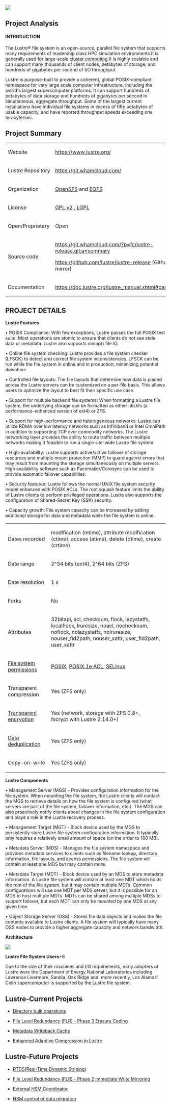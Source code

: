 ﻿                         
                  
  ![](https://lh4.googleusercontent.com/_nTl76hzkp3qjo453k2pb-hQ1pxys2kSXkSSLKpt3pNRMYJ--AOOXySO6emr1O8YzChYxbHdjR4hgjZk7O0WM5a8-kdJ1DJYG4tCk_CPZfHhTibcjGONCRrt557X8riUt6NpVPPwZgnQ3S0TcA0Myt4)
 ## Project Analysis

  

#### INTRODUCTION

The Lustre® file system is an open-source, parallel file system that supports many requirements of leadership class HPC simulation environments.It is  generally used for large-scale [cluster computing](https://en.wikipedia.org/wiki/Cluster_computing).It is highly scalable and can support many thousands of client nodes, petabytes of storage, and hundreds of gigabytes per second of I/O throughput.

Lustre is purpose-built to provide a coherent, global POSIX-compliant namespace for very large scale computer infrastructure, including the world's largest supercomputer platforms. It can support hundreds of petabytes of data storage and hundreds of gigabytes per second in simultaneous, aggregate throughput. Some of the largest current installations have individual file systems in excess of fifty petabytes of usable capacity, and have reported throughput speeds exceeding one terabyte/sec.

  

## Project Summary

  
<table class="c39"><tbody><tr class="c20"><td class="c35" colspan="1" rowspan="1"><p class="c3"><span class="c2">Website</span></p></td><td class="c35" colspan="1" rowspan="1"><p class="c3"><span class="c18 c13"><a class="c14" href="https://www.google.com/url?q=https://www.lustre.org/&amp;sa=D&amp;source=editors&amp;ust=1676836119680120&amp;usg=AOvVaw0ecpHxAF1LBueuQstiTfwx">https://www.lustre.org/</a></span></p></td></tr><tr class="c20"><td class="c35" colspan="1" rowspan="1"><p class="c3"><span class="c18 c22">Lustre</span><span class="c2">&nbsp;Repository </span></p></td><td class="c35" colspan="1" rowspan="1"><p class="c3"><span class="c13 c18"><a class="c14" href="https://www.google.com/url?q=https://git.whamcloud.com/&amp;sa=D&amp;source=editors&amp;ust=1676836119680874&amp;usg=AOvVaw0AexNdC1aOfLcxP-7yXXdQ">https://git.whamcloud.com/</a></span><span class="c2">&nbsp;</span></p></td></tr><tr class="c20"><td class="c35" colspan="1" rowspan="1"><p class="c3"><span class="c2">Organization</span></p></td><td class="c35" colspan="1" rowspan="1"><p class="c3"><span class="c18 c13"><a class="c14" href="https://www.google.com/url?q=http://www.opensfs.org/&amp;sa=D&amp;source=editors&amp;ust=1676836119681553&amp;usg=AOvVaw3z6cR1HRGiP3_wTLsN23_4">OpenSFS</a></span><span class="c18 c22">&nbsp;and </span><span class="c18 c13"><a class="c14" href="https://www.google.com/url?q=http://www.eofs.org/&amp;sa=D&amp;source=editors&amp;ust=1676836119681792&amp;usg=AOvVaw3x4h_oWUDNUlCoxusps6lt">EOFS</a></span></p></td></tr><tr class="c20"><td class="c35" colspan="1" rowspan="1"><p class="c3"><span class="c2">License</span></p></td><td class="c35" colspan="1" rowspan="1"><p class="c3"><span class="c18 c13"><a class="c14" href="https://www.google.com/url?q=https://en.wikipedia.org/wiki/GNU_General_Public_License&amp;sa=D&amp;source=editors&amp;ust=1676836119682566&amp;usg=AOvVaw3LrW66JCz5RI2j7uT1mISY">GPL v2</a></span><span class="c18 c22">&nbsp;, </span><span class="c18 c13"><a class="c14" href="https://www.google.com/url?q=https://en.wikipedia.org/wiki/GNU_Lesser_General_Public_License&amp;sa=D&amp;source=editors&amp;ust=1676836119683102&amp;usg=AOvVaw3WpM5DJutHy5yG53YE1BG5">LGPL</a></span></p></td></tr><tr class="c20"><td class="c35" colspan="1" rowspan="1"><p class="c3"><span class="c2">Open/Proprietary</span></p></td><td class="c35" colspan="1" rowspan="1"><p class="c3"><span class="c2">Open</span></p></td></tr><tr class="c20"><td class="c35" colspan="1" rowspan="1"><p class="c3"><span class="c2">Source code</span></p></td><td class="c35" colspan="1" rowspan="1"><p class="c3"><span class="c18 c13"><a class="c14" href="https://www.google.com/url?q=https://git.whamcloud.com/?p%3Dfs/lustre-release.git;a%3Dsummary&amp;sa=D&amp;source=editors&amp;ust=1676836119684762&amp;usg=AOvVaw08VR3AwzTNC8V5g-8cDRuo">https://git.whamcloud.com/?p=fs/lustre-release.git;a=summary</a></span></p><p class="c3 c34"><span class="c2"></span></p><p class="c3"><span class="c18 c13"><a class="c14" href="https://www.google.com/url?q=https://github.com/lustre/lustre-release&amp;sa=D&amp;source=editors&amp;ust=1676836119685576&amp;usg=AOvVaw3Jttm8seeY6O3QV9gvrt2F">https://github.com/lustre/lustre-release</a></span><span class="c18 c22">&nbsp;(Github mirror)</span></p></td></tr><tr class="c20"><td class="c35" colspan="1" rowspan="1"><p class="c3"><span class="c2">Documentation</span></p></td><td class="c35" colspan="1" rowspan="1"><p class="c3"><span class="c18 c13"><a class="c14" href="https://www.google.com/url?q=https://doc.lustre.org/lustre_manual.xhtml%23part.intro&amp;sa=D&amp;source=editors&amp;ust=1676836119686732&amp;usg=AOvVaw39f3-WbM0aco3CGzP9y47t">https://doc.lustre.org/lustre_manual.xhtml#part.intro</a></span></p></td></tr></tbody></table>

  

   ## PROJECT DETAILS

**Lustre Features**

• POSIX Compliance: With few exceptions, Lustre passes the full POSIX test suite. Most operations are atomic to ensure that clients do not see stale data or metadata. Lustre also supports mmap() file IO.

• Online file system checking: Lustre provides a file system checker (LFSCK) to detect and correct file system inconsistencies. LFSCK can be run while the file system in online and in production, minimizing potential downtime.

• Controlled file layouts: The file layouts that determine how data is placed across the Lustre servers can be customized on a per-file basis. This allows users to optimize the layout to best fit their specific use case.

• Support for multiple backend file systems: When formatting a Lustre file system, the underlying storage can be formatted as either ldiskfs (a performance-enhanced version of ext4) or ZFS.

• Support for high-performance and heterogeneous networks: Lustre can utilize RDMA over low latency networks such as Infiniband or Intel OmniPath in addition to supporting TCP over commodity networks. The Lustre networking layer provides the ability to route traffic between multiple networks making it feasible to run a single site-wide Lustre file system.

• High-availability: Lustre supports active/active failover of storage resources and multiple mount protection (MMP) to guard against errors that may result from mounting the storage simultaneously on multiple servers. High availability software such as Pacemaker/Corosync can be used to provide automatic failover capabilities.

• Security features: Lustre follows the normal UNIX file system security model enhanced with POSIX ACLs. The root squash feature limits the ability of Lustre clients to perform privileged operations. Lustre also supports the configuration of Shared-Secret Key (SSK) security.

• Capacity growth: File system capacity can be increased by adding additional storage for data and metadata while the file system is online.

  
  


<table class="c39"><tbody><tr class="c20"><td class="c16" colspan="1" rowspan="1"><p class="c3"><span class="c4 c28">Dates recorded</span></p></td><td class="c19" colspan="1" rowspan="1"><p class="c3"><span class="c10">modification (mtime), attribute modification (ctime), access (atime), delete (dtime), create (crtime)</span></p></td></tr><tr class="c20"><td class="c16" colspan="1" rowspan="1"><p class="c3"><span class="c4 c28">Date range</span></p></td><td class="c19" colspan="1" rowspan="1"><p class="c3"><span class="c10">2^34 bits (ext4), 2^64 bits (ZFS)</span></p></td></tr><tr class="c20"><td class="c16" colspan="1" rowspan="1"><p class="c3"><span class="c4 c28">Date resolution</span></p></td><td class="c19" colspan="1" rowspan="1"><p class="c3"><span class="c10">1 s</span></p></td></tr><tr class="c20"><td class="c16" colspan="1" rowspan="1"><p class="c3"><span class="c4 c28">Forks</span></p></td><td class="c19" colspan="1" rowspan="1"><p class="c3"><span class="c15">No</span></p></td></tr><tr class="c20"><td class="c16" colspan="1" rowspan="1"><p class="c3"><span class="c4 c28">Attributes</span></p></td><td class="c19" colspan="1" rowspan="1"><p class="c3"><span class="c10">32bitapi, acl, checksum, flock, lazystatfs, localflock, lruresize, noacl, </span><span class="c10">nochecksum</span><span class="c10">, noflock, </span><span class="c10">nolazystatfs</span><span class="c10">, nolruresize, nouser_fid2path, nouser_xattr, user_fid2path, user_xattr</span></p></td></tr><tr class="c20"><td class="c16" colspan="1" rowspan="1"><p class="c3"><span class="c4 c12"><a class="c14" href="https://www.google.com/url?q=https://en.wikipedia.org/wiki/File_system_permissions&amp;sa=D&amp;source=editors&amp;ust=1676836119694511&amp;usg=AOvVaw2ugNvy-f26DHXfY27uxhk8">File system permissions</a></span></p></td><td class="c19" colspan="1" rowspan="1"><p class="c3"><span class="c10 c38"><a class="c14" href="https://www.google.com/url?q=https://en.wikipedia.org/wiki/POSIX&amp;sa=D&amp;source=editors&amp;ust=1676836119695288&amp;usg=AOvVaw2YWStf2yjX_eRYc_qMwSKr">POSIX</a></span><span class="c10">, </span><span class="c10 c38"><a class="c14" href="https://www.google.com/url?q=https://en.wikipedia.org/wiki/Access_Control_List&amp;sa=D&amp;source=editors&amp;ust=1676836119695712&amp;usg=AOvVaw3fs9inud33AIwcIvhrHPDb">POSIX.1e ACL</a></span><span class="c10">, </span><span class="c10 c38"><a class="c14" href="https://www.google.com/url?q=https://en.wikipedia.org/wiki/Security_Enhanced_Linux&amp;sa=D&amp;source=editors&amp;ust=1676836119696134&amp;usg=AOvVaw3OrKKfTj3dCtxGHFOkwFMy">SELinux</a></span></p></td></tr><tr class="c20"><td class="c16" colspan="1" rowspan="1"><p class="c3"><span class="c4 c28">Transparent compression</span></p></td><td class="c19" colspan="1" rowspan="1"><p class="c3"><span class="c10">Yes (ZFS only)</span></p></td></tr><tr class="c20"><td class="c16" colspan="1" rowspan="1"><p class="c3"><span class="c4 c12"><a class="c14" href="https://www.google.com/url?q=https://en.wikipedia.org/wiki/Filesystem-level_encryption&amp;sa=D&amp;source=editors&amp;ust=1676836119697754&amp;usg=AOvVaw2D5BnsKOR5MkW3mm_pHpdF">Transparent encryption</a></span></p></td><td class="c19" colspan="1" rowspan="1"><p class="c3"><span class="c10">Yes (network, storage with ZFS 0.8+, </span><span class="c10">fscrypt</span><span class="c10">&nbsp;with </span><span class="c10">Lustre</span><span class="c10">&nbsp;2.14.0+)</span></p></td></tr><tr class="c20"><td class="c16" colspan="1" rowspan="1"><p class="c3"><span class="c4 c12"><a class="c14" href="https://www.google.com/url?q=https://en.wikipedia.org/wiki/Data_deduplication&amp;sa=D&amp;source=editors&amp;ust=1676836119699077&amp;usg=AOvVaw3DKGzw7k5XcCQlkM6izyEA">Data deduplication</a></span></p></td><td class="c19" colspan="1" rowspan="1"><p class="c3"><span class="c10">Yes (ZFS only)</span></p></td></tr><tr class="c20"><td class="c16" colspan="1" rowspan="1"><p class="c3 c44"><span class="c4">Copy-on-write</span></p></td><td class="c19" colspan="1" rowspan="1"><p class="c3 c44"><span class="c10">Yes (ZFS only)</span></p></td></tr></tbody></table>


**Lustre Components**

• Management Server (MGS) - Provides configuration information for the file system. When mounting the file system, the Lustre clients will contact the MGS to retrieve details on how the file system is configured (what servers are part of the file system, failover information, etc.). The MGS can also proactively notify clients about changes in the file system configuration and plays a role in the Lustre recovery process.

• Management Target (MGT) - Block device used by the MGS to persistently store Lustre file system configuration information. It typically only requires a relatively small amount of space (on the order to 100 MB).

• Metadata Server (MDS) - Manages the file system namespace and provides metadata services to clients such as filename lookup, directory information, file layouts, and access permissions. The file system will contain at least one MDS but may contain more.

• Metadata Target (MDT) - Block device used by an MDS to store metadata information. A Lustre file system will contain at least one MDT which holds the root of the file system, but it may contain multiple MDTs. Common configurations will use one MDT per MDS server, but it is possible for an MDS to host multiple MDTs. MDTs can be shared among multiple MDSs to support failover, but each MDT can only be mounted by one MDS at any given time.

• Object Storage Server (OSS) - Stores file data objects and makes the file contents available to Lustre clients. A file system will typically have many OSS nodes to provide a higher aggregate capacity and network bandwidth.

  

**Architecture**

![](https://lh6.googleusercontent.com/uOs89dW4DCkhXmVVGCv43UGSmuxkZnt2pojR6BGGI3zpq-Xh161lcMEQYC7L8_B-gC8PalT1jDDOMcxXHXEdkoOQhb1OFZCPI0Sl78SvS6IF5bMd3fgK1doKXceygDHvdIuIU-BAxkZhlU3EA6OGu9E)

**Lustre File System Users**+6

  

Due to the size of their machines and I/O requirements, early adopters of Lustre were the Department of Energy National Laboratories including Lawrence Livermore, Sandia, Oak Ridge and, more recently, Los Alamos’ Cielo supercomputer is supported by the Lustre file system.

## Lustre-Current Projects

  

-   [Directory bulk operations](https://wiki.lustre.org/index.php?title=Directory_bulk_operations&action=edit&redlink=1)
    
-   [File Level Redundancy (FLR) - Phase 3 Erasure Coding](https://wiki.lustre.org/File_Level_Redundancy_Solution_Architecture#Phase_4:_Erasure_Coded_Striped_Files)
    
-   [Metadata Writeback Cache](https://wiki.lustre.org/Metadata_Writeback_Cache)
    
-   [Enhanced Adaptive Compression in Lustre](https://wiki.lustre.org/Enhanced_Adaptive_Compression_in_Lustre)
    

## Lustre-Future Projects

-   [RTDS(Real-Time Dynamic Striping)](https://wiki.lustre.org/index.php?title=RTDS(Real-Time_Dynamic_Striping)&action=edit&redlink=1)
    
-   [File Level Redundancy (FLR) - Phase 2 Immediate Write Mirroring](https://wiki.lustre.org/File_Level_Redundancy_Solution_Architecture#Phase_2:_Immediate_Redundancy_and_Optimized_Resync)
    
-   [External HSM Coordinator](https://wiki.lustre.org/index.php?title=External_HSM_Coordinator&action=edit&redlink=1)
    
-   [HSM control of data migration](https://wiki.lustre.org/index.php?title=HSM_control_of_data_migration&action=edit&redlink=1)
